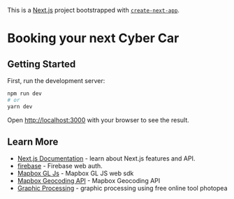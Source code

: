 This is a [Next.js](https://nextjs.org/) project bootstrapped with [`create-next-app`](https://github.com/vercel/next.js/tree/canary/packages/create-next-app).

# Booking your next Cyber Car

## Getting Started

First, run the development server:

```bash
npm run dev
# or
yarn dev
```

Open [http://localhost:3000](http://localhost:3000) with your browser to see the result.



## Learn More

- [Next.js Documentation](https://nextjs.org/docs) - learn about Next.js features and API.
- [firebase](https://console.firebase.google.com/) - Firebase web auth.
- [Mapbox GL Js](https://docs.mapbox.com/mapbox-gl-js/api/map) - Mapbox GL JS web sdk
- [Mapbox Geocoding API](https://docs.mapbox.com/api/search/geocoding/) - Mapbox Geocoding API
- [Graphic Processing](https://www.photopea.com/learn/) - graphic processing using free online tool photopea
